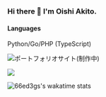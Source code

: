 ### Hi there 👋 I'm Oishi Akito.

#### Languages
Python/Go/PHP
(TypeScript)

![ポートフォリオサイト(制作中)](https://66ed3gs.com)

![](https://github-readme-stats.vercel.app/api?username=66ed3gs&show_icons=true&count_private=true&line_height=40&bg_color=222&text_color=FFF&title_color=fc9d9d&icon_color=AAD6EC)

![66ed3gs's wakatime stats](https://github-readme-stats.vercel.app/api/wakatime?username=@66ed3gs)